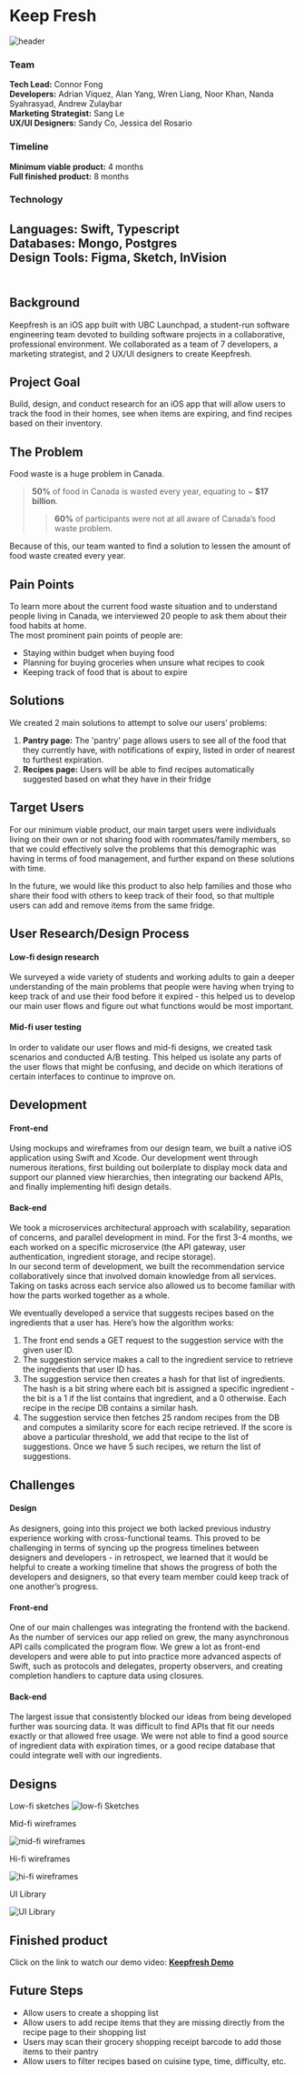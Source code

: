 # **Keep Fresh**

![header](/photos/keepfresh-long.png "header")

### Team
**Tech Lead:** Connor Fong<br>
**Developers:** Adrian Viquez, Alan Yang, Wren Liang, Noor Khan, Nanda Syahrasyad, Andrew Zulaybar<br>
**Marketing Strategist:** Sang Le<br>
**UX/UI Designers:** Sandy Co, Jessica del Rosario

### Timeline
**Minimum viable product:** 4 months<br>
**Full finished product:** 8 months

### Technology
**Languages:** Swift, Typescript</br>
**Databases:** Mongo, Postgres </br>
**Design Tools:** Figma, Sketch, InVision</br>
 </br>
---

## Background
Keepfresh is an iOS app built with UBC Launchpad, a student-run software engineering team devoted to building software projects in a collaborative, professional environment.
We collaborated as a team of 7 developers, a marketing strategist, and 2 UX/UI designers to create Keepfresh.

## Project Goal
Build, design, and conduct research for an iOS app that will allow users to track the food in their homes, see when items are expiring, and find recipes based on their inventory.

## The Problem
Food waste is a huge problem in Canada.

> **50%** of food in Canada is wasted every year, equating to ~ **$17 billion**.
>> **60%** of participants were not at all aware of Canada’s food waste problem.

Because of this, our team wanted to find a solution to lessen the amount of food waste created every year.


## Pain Points
To learn more about the current food waste situation and to understand people living in Canada, we interviewed 20 people to ask them about their food habits at home.<br>
The most prominent pain points of people are:
- Staying within budget when buying food
- Planning for buying groceries when unsure what recipes to cook
- Keeping track of food that is about to expire


## Solutions
We created 2 main solutions to attempt to solve our users’ problems:
1. **Pantry page:** The 'pantry' page allows users to see all of the food that they currently have, with notifications of expiry, listed in order of nearest to furthest expiration.
2. **Recipes page:** Users will be able to find recipes automatically suggested based on what they have in their fridge


## Target Users
For our minimum viable product, our main target users were individuals living on their own or not sharing food with roommates/family members, so that we could effectively solve the problems that this demographic was having in terms of food management, and further expand on these solutions with time.<br>

In the future, we would like this product to also help families and those who share their food with others to keep track of their food, so that multiple users can add and remove items from the same fridge.

## User Research/Design Process
#### Low-fi design research
We surveyed a wide variety of students and working adults to gain a deeper understanding of the main problems that people were having when trying to keep track of and use their food before it expired - this helped us to develop our main user flows and figure out what functions would be most important.
#### Mid-fi user testing
In order to validate our user flows and mid-fi designs, we created task scenarios and conducted A/B testing. This helped us isolate any parts of the user flows that might be confusing, and decide on which iterations of certain interfaces to continue to improve on.

## Development
#### Front-end
Using mockups and wireframes from our design team, we built a native iOS application using Swift and Xcode. Our development went through numerous iterations, first building out boilerplate to display mock data and support our planned view hierarchies, then integrating our backend APIs, and finally implementing hifi design details.
#### Back-end
We took a microservices architectural approach with scalability, separation of concerns, and parallel development in mind. For the first 3-4 months, we each worked on a specific microservice (the API gateway, user authentication, ingredient storage, and recipe storage).<br>
In our second term of development, we built the recommendation service collaboratively since that involved domain knowledge from all services. Taking on tasks across each service also allowed us to become familiar with how the parts worked together as a whole.

We eventually developed a service that suggests recipes based on the ingredients that a user has. Here’s how the algorithm works:
1. The front end sends a GET request to the suggestion service with the given user ID.
2. The suggestion service makes a call to the ingredient service to retrieve the ingredients that user ID has.
3. The suggestion service then creates a hash for that list of ingredients. The hash is a bit string where each bit is assigned a specific ingredient - the bit is a 1 if the list contains that ingredient, and a 0 otherwise. Each recipe in the recipe DB contains a similar hash.
4. The suggestion service then fetches 25 random recipes from the DB and computes a similarity score for each recipe retrieved. If the score is above a particular threshold, we add that recipe to the list of suggestions. Once we have 5 such recipes, we return the list of suggestions.


## Challenges
#### Design
As designers, going into this project we both lacked previous industry experience working with cross-functional teams. This proved to be challenging in terms of syncing up the progress timelines between designers and developers - in retrospect, we learned that it would be helpful to create a working timeline that shows the progress of both the developers and designers, so that every team member could keep track of one another’s progress.
#### Front-end
One of our main challenges was integrating the frontend with the backend. As the number of services our app relied on grew, the many asynchronous API calls complicated the program flow. We grew a lot as front-end developers and were able to put into practice more advanced aspects of Swift, such as protocols and delegates, property observers, and creating completion handlers to capture data using closures.
#### Back-end
The largest issue that consistently blocked our ideas from being developed further was sourcing data. It was difficult to find APIs that fit our needs exactly or that allowed free usage. We were not able to find a good source of ingredient data with expiration times, or a good recipe database that could integrate well with our ingredients.

## Designs
Low-fi sketches
![low-fi Sketches](/photos/lofi-sketches.png "low-fi sketches")

Mid-fi wireframes

![mid-fi wireframes](/photos/launchpad-midfimockups.jpg "mid-fi wireframes")

Hi-fi wireframes

![hi-fi wireframes](/photos/hifi-mockups.png "hi-fi wireframes")

UI Library

![UI Library](/photos/uilibrary.png "UI Library")

## Finished product
Click on the link to watch our demo video:
**[Keepfresh Demo](https://www.youtube.com/watch?time_continue=1&v=TWh32lj3Yjs&feature=emb_title)**

## Future Steps
- Allow users to create a shopping list
- Allow users to add recipe items that they are missing directly from the recipe page to their shopping list
- Users may scan their grocery shopping receipt barcode to add those items to their pantry
- Allow users to filter recipes based on cuisine type, time, difficulty, etc.
